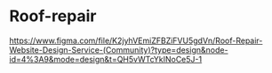 # Roof-repair
https://www.figma.com/file/K2jyhVEmiZFBZiFVU5gdVn/Roof-Repair-Website-Design-Service-(Community)?type=design&node-id=4%3A9&mode=design&t=QH5vWTcYkINoCe5J-1